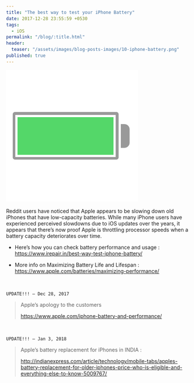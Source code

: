 ```yaml
---
title: "The best way to test your iPhone Battery"
date: 2017-12-28 23:55:59 +0530
tags:
  - iOS
permalink: "/blog/:title.html"
header:
  teaser: "/assets/images/blog-posts-images/10-iphone-battery.png"
published: true
---
```


![10-iphone-battery.png](/assets/images/blog-posts-images/10-iphone-battery.png)

Reddit users have noticed that Apple appears to be slowing down old iPhones that have low-capacity batteries. While many iPhone users have experienced perceived slowdowns due to iOS updates over the years, it appears that there’s now proof Apple is throttling processor speeds when a battery capacity deteriorates over time.

- Here’s how you can check battery performance and usage : <https://www.irepair.in/best-way-test-iphone-battery/>

- More info on Maximizing Battery Life and Lifespan : <https://www.apple.com/batteries/maximizing-performance/>

</br>

	UPDATE!!! – Dec 28, 2017

> Apple’s apology to the customers
> 	
> <https://www.apple.com/iphone-battery-and-performance/>

</br>

	UPDATE!!! – Jan 3, 2018

> Apple’s battery replacement for iPhones in INDIA :
> 	
> <http://indianexpress.com/article/technology/mobile-tabs/apples-battery-replacement-for-older-iphones-price-who-is-eligible-and-everything-else-to-know-5009767/>
